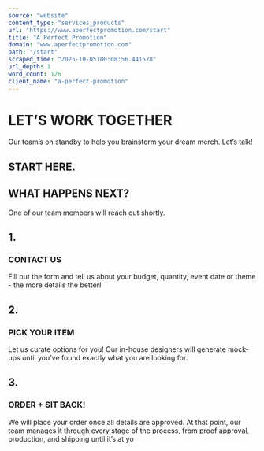 ```yaml
---
source: "website"
content_type: "services_products"
url: "https://www.aperfectpromotion.com/start"
title: "A Perfect Promotion"
domain: "www.aperfectpromotion.com"
path: "/start"
scraped_time: "2025-10-05T00:08:56.441578"
url_depth: 1
word_count: 126
client_name: "a-perfect-promotion"
---
```


# LET’S WORK TOGETHER

Our team’s on standby to help you brainstorm your dream merch. Let’s talk!

## START HERE.

## WHAT HAPPENS NEXT?

One of our team members will reach out shortly.

## 1.

### CONTACT US

Fill out the form and tell us about your budget, quantity, event date or theme - the more details the better!

## 2.

### PICK YOUR ITEM

Let us curate options for you! Our in-house designers will generate mock-ups until you’ve found exactly what you are looking for.

## 3.

### ORDER + SIT BACK!

We will place your order once all details are approved. At that point, our team manages it through every stage of the process, from proof approval, production, and shipping until it’s at yo